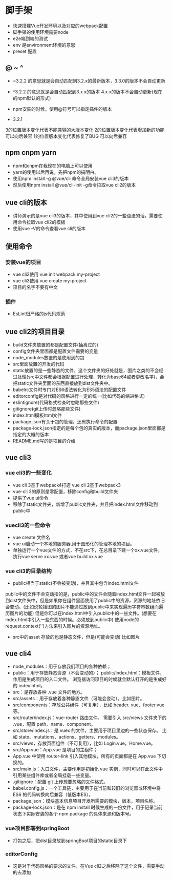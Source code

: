 # 脚手架

* 快速搭建Vue开发环境以及对应的webpack配置
* 脚手架的使用环境需要node
* e2e端到端的测试
* env 是environment环境的意思
* preset 配置

## @ ~ ^

* ~3.2.2 的意思就是会自动匹配到3.2.x的最新版本，3.3.0的版本不会自动更新
* ^3.2.2 的意思就是会自动匹配到3.x.x的版本 4.x.x的版本不会自动更新(现在的npm默认的形式)
* npm安装的时候。使用@符号可以指定插件的版本

* 3.2.1

3的位置版本变化代表不能兼容的大版本变化
2的位置版本变化代表增加新的功能 可以向后兼容
1的位置版本变化代表修复了BUG 可以向后兼容

## npm cnpm yarn

* npm和cnpm在我现在的电脑上可以使用
* yarn的使用以后再说，先把npm的搞明白。
* 使用npm install -g @vue/cli 命令全局安装vue cli3的版本
* 然后使用npm install @vue/cli-init -g命令拉取vue cli2的版本

## vue cli的版本

* 讲师演示的是vue cli3的版本，其中使用到vue cli2的一些语法的话，需要使用命令拉取vue cli2的模板
* 使用vue -V的命令查看vue cli的版本

## 使用命令

### 安装vue的项目

* vue cli2使用 vue init webpack my-project
* vue cli3使用 vue create my-project
* 项目的名字不要有中文

### 插件

* EsLint很严格的js代码规范

## vue cli2的项目目录

* build文件夹放置的都是配置文件(抽离过的)
* config文件夹里面都是配置文件需要的变量
* node_modules放置的是使用到的包
* src里面放置的开发的代码
* static放置的是一些静态的文件，这个文件夹的好处就是，图片之类的不会经过处理(src中文件都会根据配置进行处理，转化为base64或者更改名字)，会把static文件夹里面的东西直接放到dist文件夹中。
* babelrc文件时专门对ES6语法转化为ES5语法的配置文件
* editorconfig是对代码的风格进行一定的统一(比如代码的缩进格式)
* eslintignore(代码格式检查时忽略那些文件)
* gitignore(git上传时忽略那些文件)
* index.html模板html文件
* package.json有关于包的管理，还有执行命令的配置
* package-lock.json指定的是每个包的真实的版本，而package.json里面都是指定的大概的版本
* README.md写的是项目的介绍

## vue cli3

### vue cli3的一些变化

* vue cli 3基于webpack4打造 vue cli 2基于webpack3
* vue-cli 3的原则是零配置，移除config和build文件夹
* 提供了vue ui命令
* 移除了static文件夹，新增了public文件夹，并且把index.html文件移动到public中

### vuecli3的一些命令

* vue create 文件名
* vue ui启动一个本地的服务器,用于图形化的管理本地的项目。
* 单独运行一个vue文件的方式，不在src下，在总目录下建一个xx.vue文件，执行vue serve xx.vue 或者vue build xx.vue

### vue cli3的目录结构

* public相当于static(不会被变动)，并且其中包含index.html文件

public中的文件不会变动指的是，public中的文件会随着index.html文件一起被放到dist文件夹中，但是如果你在组件里面使用了public中的资源，资源的地址依旧会变动。(比如说轮播图的图片不能通过放到public中来实现遍历字符串数组而遍历图片的功能)
但是你可以在index.html中引入public中的一些文件。(想要在index.html中引入一些东西的时候。必须放到public中)
使用node的request.context('')方法来引入图片的资源地址。

* src中的asset 存放的也是静态文件，但是(可能会变动) 比如图片

## vue cli4

* node_modules：用于存放我们项目的各种依赖；
* public：用于存放静态资源（不会变动的）；
    public/index.html：模板文件，作用是生成项目的入口文件。
    浏览器访问项目的时候就会默认打开的是生成好的 index.html。
* src：是存放各种 .vue 文件的地方。
* src/assets：用于存放着各种静态文件（可能会变动），比如图片。
* src/components：存放公共组件（可复用），比如 header.  vue、footer.vue 等。
* src/router/index.js：vue-router 路由文件。
    需要引入 src/views 文件夹下的 .vue，配置 path、name、component。
* src/store/index.js：是 vuex 的文件，主要用于项目里边的一些状态保存。
比如 state、mutations、actions、getters、modules。
* src/views，存放页面组件（不可复用），比如 Login.vue，Home.vue。
* src/App.vue：App.vue 是项目的主组件；
* App.vue 中使用 router-link 引入其他模块，所有的页面都是在 App.vue 下切换的。
* src/main.js：入口文件，主要作用是初始化 vue 实例，同时可以在此文件中引用某些组件库或者全局挂载一些变量。
* .gitignore：配置 git 上传想要忽略的文件格式。
* babel.config.js：一个工具链，主要用于在当前和较旧的浏览器或环境中将 ES6 的代码转换向后兼容（低版本ES）。
* package.json：模块基本信息项目开发所需要的模块，版本，项目名称。
* package-lock.json：是在 npm install 时候生成的一份文件，用于记录当前状态下实际安装的各个 npm package 的具体来源和版本号。

### vue项目部署到springBoot

* 打包之后，把dist目录放到springBoot项目的static目录下

### editorConfig

* 这是对于代码风格的要求的文件，在Vue cli2之后移除了这个文件，需要手动的去添加